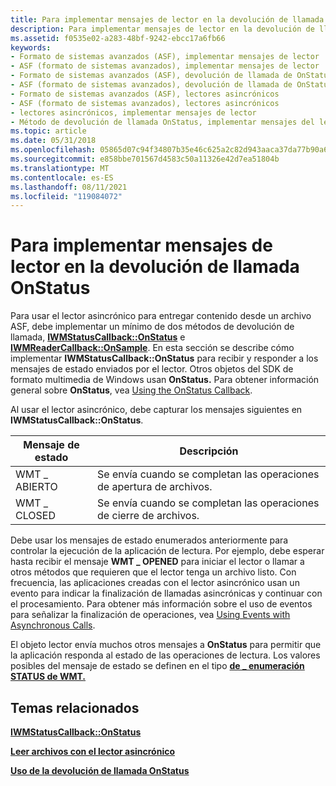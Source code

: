```yaml
---
title: Para implementar mensajes de lector en la devolución de llamada OnStatus
description: Para implementar mensajes de lector en la devolución de llamada OnStatus
ms.assetid: f0535e02-a283-48bf-9242-ebcc17a6fb66
keywords:
- Formato de sistemas avanzados (ASF), implementar mensajes de lector
- ASF (formato de sistemas avanzados), implementar mensajes de lector
- Formato de sistemas avanzados (ASF), devolución de llamada de OnStatus
- ASF (formato de sistemas avanzados), devolución de llamada de OnStatus
- Formato de sistemas avanzados (ASF), lectores asincrónicos
- ASF (formato de sistemas avanzados), lectores asincrónicos
- lectores asincrónicos, implementar mensajes de lector
- Método de devolución de llamada OnStatus, implementar mensajes del lector
ms.topic: article
ms.date: 05/31/2018
ms.openlocfilehash: 05865d07c94f34807b35e46c625a2c82d943aaca37da77b90a6d94b3d1cace84
ms.sourcegitcommit: e858bbe701567d4583c50a11326e42d7ea51804b
ms.translationtype: MT
ms.contentlocale: es-ES
ms.lasthandoff: 08/11/2021
ms.locfileid: "119084072"
---
```

# <a name="to-implement-reader-messages-in-the-onstatus-callback"></a>Para implementar mensajes de lector en la devolución de llamada OnStatus

Para usar el lector asincrónico para entregar contenido desde un archivo ASF, debe implementar un mínimo de dos métodos de devolución de llamada, [**IWMStatusCallback::OnStatus**](/previous-versions/windows/desktop/api/Wmsdkidl/nf-wmsdkidl-iwmstatuscallback-onstatus) e [**IWMReaderCallback::OnSample**](/previous-versions/windows/desktop/api/Wmsdkidl/nf-wmsdkidl-iwmreadercallback-onsample). En esta sección se describe cómo implementar **IWMStatusCallback::OnStatus** para recibir y responder a los mensajes de estado enviados por el lector. Otros objetos del SDK de formato multimedia de Windows usan **OnStatus.** Para obtener información general sobre **OnStatus**, vea [Using the OnStatus Callback](using-the-onstatus-callback.md).

Al usar el lector asincrónico, debe capturar los mensajes siguientes en **IWMStatusCallback::OnStatus**.



| Mensaje de estado | Descripción                                     |
|----------------|-------------------------------------------------|
| WMT \_ ABIERTO    | Se envía cuando se completan las operaciones de apertura de archivos. |
| WMT \_ CLOSED    | Se envía cuando se completan las operaciones de cierre de archivos. |



 

Debe usar los mensajes de estado enumerados anteriormente para controlar la ejecución de la aplicación de lectura. Por ejemplo, debe esperar hasta recibir el mensaje **WMT \_ OPENED** para iniciar el lector o llamar a otros métodos que requieren que el lector tenga un archivo listo. Con frecuencia, las aplicaciones creadas con el lector asincrónico usan un evento para indicar la finalización de llamadas asincrónicas y continuar con el procesamiento. Para obtener más información sobre el uso de eventos para señalizar la finalización de operaciones, vea [Using Events with Asynchronous Calls](using-events-with-asynchronous-calls.md).

El objeto lector envía muchos otros mensajes a **OnStatus** para permitir que la aplicación responda al estado de las operaciones de lectura. Los valores posibles del mensaje de estado se definen en el tipo [**de \_ enumeración STATUS de WMT.**](/previous-versions/windows/desktop/api/Wmsdkidl/ne-wmsdkidl-wmt_status)

## <a name="related-topics"></a>Temas relacionados

<dl> <dt>

[**IWMStatusCallback::OnStatus**](/previous-versions/windows/desktop/api/Wmsdkidl/nf-wmsdkidl-iwmstatuscallback-onstatus)
</dt> <dt>

[**Leer archivos con el lector asincrónico**](reading-files-with-the-asynchronous-reader.md)
</dt> <dt>

[**Uso de la devolución de llamada OnStatus**](using-the-onstatus-callback.md)
</dt> </dl>

 

 




